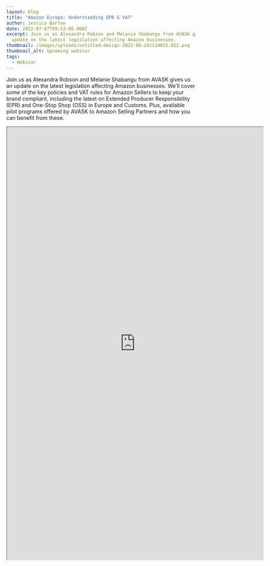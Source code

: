 ```yaml
---
layout: blog
title: "Amazon Europe: Understanding EPR & VAT"
author: Jessica Barton
date: 2022-07-07T09:53:00.000Z
excerpt: Join us as Alexandra Robson and Melanie Shabangu from AVASK gives us an
  update on the latest legislation affecting Amazon businesses.
thumbnail: /images/uploads/untitled-design-2022-06-24t114015.022.png
thumbnail_alt: Upcoming webinar
tags:
  - Webinar
---
```

<!--StartFragment-->

Join us as Alexandra Robson and Melanie Shabangu from AVASK gives us an update on the latest legislation affecting Amazon businesses. We’ll cover some of the key policies and VAT rules for Amazon Sellers to keep your brand compliant, including the latest on Extended Producer Responsibility (EPR) and One-Stop Shop (OSS) in Europe and Customs. Plus, available pilot programs offered by AVASK to Amazon Selling Partners and how you can benefit from these.  

<iframe src="https://us02web.zoom.us/webinar/register/WN_lFFIhTfXREKeaCyu4OEjOw" width="680" height="1150"></iframe>

<!--EndFragment-->